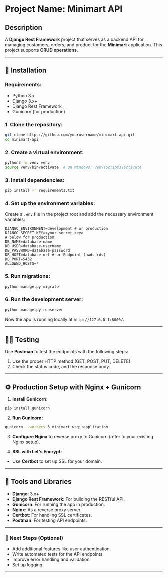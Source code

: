 # **Project Name**: Minimart API

## Description

A **Django Rest Framework** project that serves as a backend API for managing customers, orders, and product for the **Minimart** application. This project supports **CRUD operations**.

---

## 🚀 **Installation**

### Requirements:

* Python 3.x
* Django 3.x+
* Django Rest Framework
* Gunicorn (for production)

### 1. **Clone the repository:**

```bash
git clone https://github.com/yourusername/minimart-api.git
cd minimart-api
```

### 2. **Create a virtual environment:**

```bash
python3 -m venv venv
source venv/bin/activate  # On Windows: venv\Scripts\activate
```

### 3. **Install dependencies:**

```bash
pip install -r requirements.txt
```

### 4. **Set up the environment variables:**

Create a `.env` file in the project root and add the necessary environment variables:

```env
DJANGO_ENVIRONMENT=development # or production
DJANGO_SECRET_KEY=<your-secret-key> 
# below for production 
DB_NAME=database-name
DB_USER=database-username
DB_PASSWORD=database-password
DB_HOST=database-url # or Endpoint (awds rds)
DB_PORT=5432
ALLOWED_HOSTS=* 
```

### 5. **Run migrations:**

```bash
python manage.py migrate
```

### 6. **Run the development server:**

```bash
python manage.py runserver
```

Now the app is running locally at `http://127.0.0.1:8000/`.

---

## 🧑‍💻 **Testing**

Use **Postman** to test the endpoints with the following steps:

1. Use the proper HTTP method (GET, POST, PUT, DELETE).
2. Check the status code, and the response body.

---

## ⚙️ **Production Setup with Nginx + Gunicorn**

1. **Install Gunicorn:**

```bash
pip install gunicorn
```

2. **Run Gunicorn:**

```bash
gunicorn --workers 3 minimart.wsgi:application
```

3. **Configure Nginx** to reverse proxy to Gunicorn (refer to your existing Nginx setup).

4. **SSL with Let's Encrypt:**

* Use **Certbot** to set up SSL for your domain.

---

## 🧰 **Tools and Libraries**

* **Django**: 3.x+
* **Django Rest Framework**: For building the RESTful API.
* **Gunicorn**: For running the app in production.
* **Nginx**: As a reverse proxy server.
* **Certbot**: For handling SSL certificates.
* **Postman**: For testing API endpoints.

---



### 🏁 **Next Steps** (Optional)

* Add additional features like user authentication.
* Write automated tests for the API endpoints.
* Improve error handling and validation.
* Set up logging.

---

